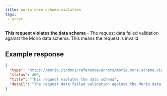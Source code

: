 ```yaml
---
title: morio.core.schema.violation
tags:
 - error
---
```



<!-- MORIO_AUTO_GENERATED_CONTENT_STARTS - Manual changes made below will be overwritten -->
__This request violates the data schema__ - The request data failed validation against the Morio data schema. This means the request is invalid.
<!-- MORIO_AUTO_GENERATED_CONTENT_ENDS - Manual changes made above will be overwritten -->


<!-- MORIO_AUTO_GENERATED_CONTENT_STARTS - Manual changes made below will be overwritten -->
## Example response

```json
{
  "type": "https://morio.it/docs/reference/errors/morio.core.schema.violation",
  "status": 400,
  "title": "This request violates the data schema",
  "detail": "The request data failed validation against the Morio data schema. This means the request is invalid."
}
```
<!-- MORIO_AUTO_GENERATED_CONTENT_ENDS - Manual changes made above will be overwritten -->
